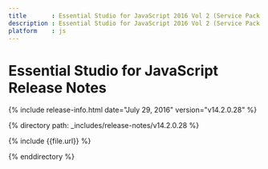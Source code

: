 ```yaml
---
title 		: Essential Studio for JavaScript 2016 Vol 2 (Service Pack 1) Release Notes
description : Essential Studio for JavaScript 2016 Vol 2 (Service Pack 1) Release Notes
platform 	: js
---
```


# Essential Studio for JavaScript Release Notes

{% include release-info.html date="July 29, 2016" version="v14.2.0.28" %} 

{% directory path: _includes/release-notes/v14.2.0.28 %}

{% include {{file.url}} %}

{% enddirectory %}
